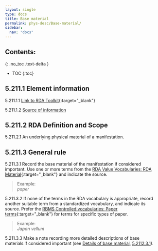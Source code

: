 ```yaml
---
layout: single
type: docs
title: Base material
permalink: phys-desc/Base-material/
sidebar:
  nav: "docs"
---
```


## Contents:
{: .no_toc .text-delta }

- TOC
{:toc}

## 5.211.1 Element information

<a name="5.211.1.1">5.211.1.1</a> [Link to RDA Toolkit](https://beta.rdatoolkit.org/en-US_ala-f96b31a0-8dd8-324c-a2e7-28f9540f665e){:target="_blank"}

<a name="5.211.1.2">5.211.1.2</a> [Source of information](/DCRMR/phys-desc)

## 5.211.2 RDA Definition and Scope

<a name="5.211.2.1">5.211.2.1</a> An underlying physical material of a manifestation.

## 5.211.3 General rule

<a name="5.211.3.1">5.211.3.1</a> Record the base material of the manifestation if considered important. Use one or more terms from the [RDA Value Vocabularies: RDA Material](http://www.rdaregistry.info/termList/RDAMaterial/){:target="_blank"} and indicate the source.

>Example:  
><CITE>paper</CITE>

<a name="5.211.3.2">5.211.3.2</a> If none of the terms in the RDA vocabulary is appropriate, record another suitable term from a standardized vocabulary, and indicate its source. Prefer the [RBMS Controlled vocabularies: Paper terms](http://rbms.info/vocabularies/paper/alphabetical_list.htm){:target="_blank"} for terms for specific types of paper.

>Example:  
><CITE>Japan vellum</CITE>

<a name="5.211.3.3">5.211.3.3</a> Make a note recording more detailed descriptions of base materials if considered important (see [Details of base material](/DCRMR/phys-desc/Details-of-base-material/), [5.2112.3.1](/DCRMR/phys-desc/Details-of-base-material/#5.2112.3.1)).
